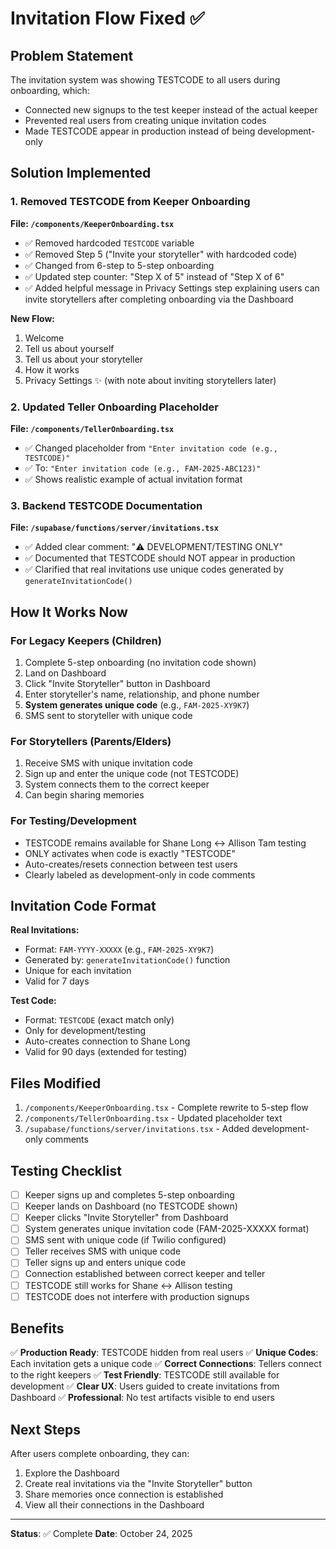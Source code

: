 # Invitation Flow Fixed ✅

## Problem Statement
The invitation system was showing TESTCODE to all users during onboarding, which:
- Connected new signups to the test keeper instead of the actual keeper
- Prevented real users from creating unique invitation codes
- Made TESTCODE appear in production instead of being development-only

## Solution Implemented

### 1. Removed TESTCODE from Keeper Onboarding
**File: `/components/KeeperOnboarding.tsx`**

- ✅ Removed hardcoded `TESTCODE` variable
- ✅ Removed Step 5 ("Invite your storyteller" with hardcoded code)
- ✅ Changed from 6-step to 5-step onboarding
- ✅ Updated step counter: "Step X of 5" instead of "Step X of 6"
- ✅ Added helpful message in Privacy Settings step explaining users can invite storytellers after completing onboarding via the Dashboard

**New Flow:**
1. Welcome
2. Tell us about yourself
3. Tell us about your storyteller
4. How it works
5. Privacy Settings ✨ (with note about inviting storytellers later)

### 2. Updated Teller Onboarding Placeholder
**File: `/components/TellerOnboarding.tsx`**

- ✅ Changed placeholder from `"Enter invitation code (e.g., TESTCODE)"` 
- ✅ To: `"Enter invitation code (e.g., FAM-2025-ABC123)"`
- ✅ Shows realistic example of actual invitation format

### 3. Backend TESTCODE Documentation
**File: `/supabase/functions/server/invitations.tsx`**

- ✅ Added clear comment: "⚠️ DEVELOPMENT/TESTING ONLY"
- ✅ Documented that TESTCODE should NOT appear in production
- ✅ Clarified that real invitations use unique codes generated by `generateInvitationCode()`

## How It Works Now

### For Legacy Keepers (Children)
1. Complete 5-step onboarding (no invitation code shown)
2. Land on Dashboard
3. Click "Invite Storyteller" button in Dashboard
4. Enter storyteller's name, relationship, and phone number
5. **System generates unique code** (e.g., `FAM-2025-XY9K7`)
6. SMS sent to storyteller with unique code

### For Storytellers (Parents/Elders)
1. Receive SMS with unique invitation code
2. Sign up and enter the unique code (not TESTCODE)
3. System connects them to the correct keeper
4. Can begin sharing memories

### For Testing/Development
- TESTCODE remains available for Shane Long ↔ Allison Tam testing
- ONLY activates when code is exactly "TESTCODE"
- Auto-creates/resets connection between test users
- Clearly labeled as development-only in code comments

## Invitation Code Format

**Real Invitations:**
- Format: `FAM-YYYY-XXXXX` (e.g., `FAM-2025-XY9K7`)
- Generated by: `generateInvitationCode()` function
- Unique for each invitation
- Valid for 7 days

**Test Code:**
- Format: `TESTCODE` (exact match only)
- Only for development/testing
- Auto-creates connection to Shane Long
- Valid for 90 days (extended for testing)

## Files Modified

1. `/components/KeeperOnboarding.tsx` - Complete rewrite to 5-step flow
2. `/components/TellerOnboarding.tsx` - Updated placeholder text
3. `/supabase/functions/server/invitations.tsx` - Added development-only comments

## Testing Checklist

- [ ] Keeper signs up and completes 5-step onboarding
- [ ] Keeper lands on Dashboard (no TESTCODE shown)
- [ ] Keeper clicks "Invite Storyteller" from Dashboard
- [ ] System generates unique invitation code (FAM-2025-XXXXX format)
- [ ] SMS sent with unique code (if Twilio configured)
- [ ] Teller receives SMS with unique code
- [ ] Teller signs up and enters unique code
- [ ] Connection established between correct keeper and teller
- [ ] TESTCODE still works for Shane ↔ Allison testing
- [ ] TESTCODE does not interfere with production signups

## Benefits

✅ **Production Ready**: TESTCODE hidden from real users
✅ **Unique Codes**: Each invitation gets a unique code
✅ **Correct Connections**: Tellers connect to the right keepers
✅ **Test Friendly**: TESTCODE still available for development
✅ **Clear UX**: Users guided to create invitations from Dashboard
✅ **Professional**: No test artifacts visible to end users

## Next Steps

After users complete onboarding, they can:
1. Explore the Dashboard
2. Create real invitations via the "Invite Storyteller" button
3. Share memories once connection is established
4. View all their connections in the Dashboard

---

**Status**: ✅ Complete
**Date**: October 24, 2025
